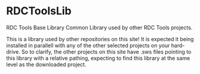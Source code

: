 # RDCToolsLib
 RDC Tools Base Library
Common Library used by other RDC Tools projects.

This is a library used by other repositories on this site! It is expected it being installed in parallell with any of the other selected projects on your hard-drive. So to clarify, the other projects on this site have .sws files pointing to this library with a relative pathing, expecting to find this library at the same level as the downloaded project.
